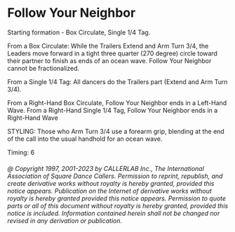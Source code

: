 
# Follow Your Neighbor

Starting formation - Box Circulate, Single 1/4 Tag. 

From a Box Circulate: While the Trailers Extend and Arm Turn 3/4, the Leaders move forward in a tight
three quarter (270 degree) circle toward their partner to finish as ends of an ocean wave. Follow Your
Neighbor cannot be fractionalized.

From a Single 1/4 Tag: All dancers do the Trailers part (Extend and Arm Turn 3/4).

From a Right-Hand Box Circulate, Follow Your Neighbor ends in a Left-Hand Wave. From a Right-Hand
Single 1/4 Tag, Follow Your Neighbor ends in a Right-Hand Wave

STYLING: Those who Arm Turn 3/4 use a forearm grip,
blending at the end of the call into the usual handhold for an ocean wave.

Timing: 6

###### @ Copyright 1997, 2001-2023 by CALLERLAB Inc., The International Association of Square Dance Callers. Permission to reprint, republish, and create derivative works without royalty is hereby granted, provided this notice appears. Publication on the Internet of derivative works without royalty is hereby granted provided this notice appears. Permission to quote parts or all of this document without royalty is hereby granted, provided this notice is included. Information contained herein shall not be changed nor revised in any derivation or publication.
